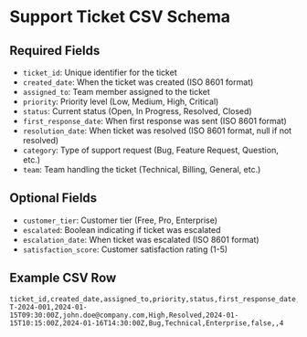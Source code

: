 # Support Ticket CSV Schema

## Required Fields
- `ticket_id`: Unique identifier for the ticket
- `created_date`: When the ticket was created (ISO 8601 format)
- `assigned_to`: Team member assigned to the ticket
- `priority`: Priority level (Low, Medium, High, Critical)
- `status`: Current status (Open, In Progress, Resolved, Closed)
- `first_response_date`: When first response was sent (ISO 8601 format)
- `resolution_date`: When ticket was resolved (ISO 8601 format, null if not resolved)
- `category`: Type of support request (Bug, Feature Request, Question, etc.)
- `team`: Team handling the ticket (Technical, Billing, General, etc.)

## Optional Fields
- `customer_tier`: Customer tier (Free, Pro, Enterprise)
- `escalated`: Boolean indicating if ticket was escalated
- `escalation_date`: When ticket was escalated (ISO 8601 format)
- `satisfaction_score`: Customer satisfaction rating (1-5)

## Example CSV Row
```
ticket_id,created_date,assigned_to,priority,status,first_response_date,resolution_date,category,team,customer_tier,escalated,escalation_date,satisfaction_score
T-2024-001,2024-01-15T09:30:00Z,john.doe@company.com,High,Resolved,2024-01-15T10:15:00Z,2024-01-16T14:30:00Z,Bug,Technical,Enterprise,false,,4
```